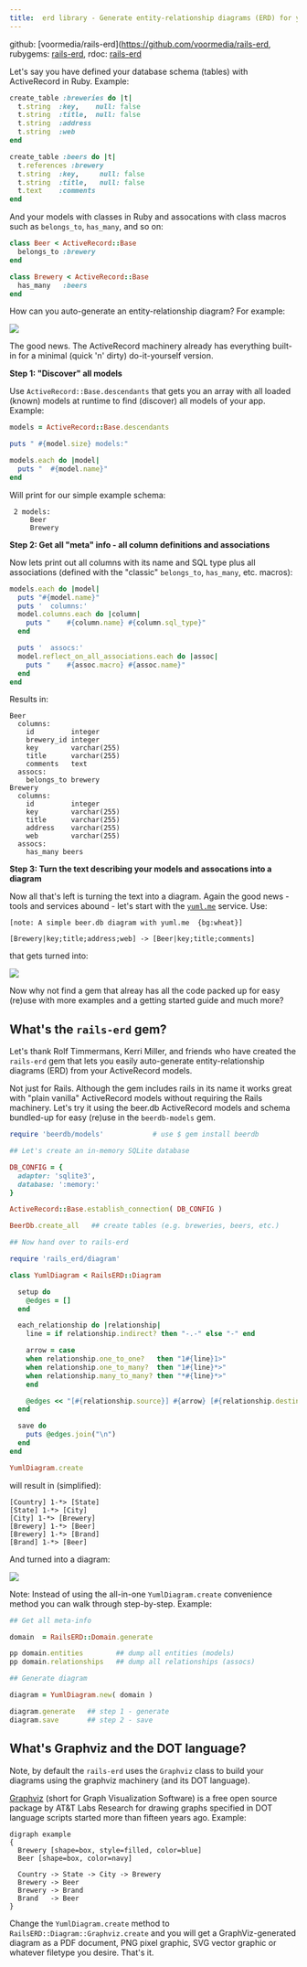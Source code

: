 ```yaml
---
title:  erd library - Generate entity-relationship diagrams (ERD) for your ActiveRecord models
---
```


github: [voormedia/rails-erd](https://github.com/voormedia/rails-erd,
rubygems: [rails-erd](https://rubygems.org/gems/rails-erd),
rdoc: [rails-erd](http://rubydoc.info/gems/rails-erd)



Let's say you have defined your database schema (tables) with ActiveRecord in Ruby.
Example:

``` ruby
create_table :breweries do |t|
  t.string  :key,    null: false
  t.string  :title,  null: false
  t.string  :address
  t.string  :web
end

create_table :beers do |t|
  t.references :brewery
  t.string  :key,     null: false
  t.string  :title,   null: false
  t.text    :comments
end
```

And your models with classes in Ruby and assocations with class macros such as
`belongs_to`, `has_many`, and so on:

``` ruby
class Beer < ActiveRecord::Base
  belongs_to :brewery
end

class Brewery < ActiveRecord::Base
  has_many   :beers
end
```

How can you auto-generate an entity-relationship diagram?  For example:

![](i/yuml-beer.png)


The good news. The ActiveRecord machinery already has everything built-in
for a minimal (quick 'n' dirty) do-it-yourself version.


**Step 1: "Discover" all models**

Use `ActiveRecord::Base.descendants` that
gets you an array with all loaded (known) models at runtime
to find (discover) all models of your app. Example:

``` ruby
models = ActiveRecord::Base.descendants

puts " #{model.size} models:"

models.each do |model|
  puts "  #{model.name}"
end
```

Will print for our simple example schema:

```
 2 models:
     Beer
     Brewery
```

**Step 2: Get all "meta" info - all column definitions and associations**

Now lets print out all columns with its name and SQL type
plus all associations (defined with the "classic" `belongs_to`, `has_many`, etc. macros):

``` ruby
models.each do |model|
  puts "#{model.name}"
  puts '  columns:'
  model.columns.each do |column|
    puts "    #{column.name} #{column.sql_type}"
  end

  puts '  assocs:'
  model.reflect_on_all_associations.each do |assoc|
    puts "    #{assoc.macro} #{assoc.name}"
  end
end
```

Results in:

```
Beer
  columns:
    id         integer
    brewery_id integer
    key        varchar(255)
    title      varchar(255)
    comments   text
  assocs:
    belongs_to brewery
Brewery
  columns:
    id         integer
    key        varchar(255)
    title      varchar(255)
    address    varchar(255)
    web        varchar(255)
  assocs:
    has_many beers
```



**Step 3: Turn the text describing your models and assocations into a diagram**

Now all that's left is turning the text into a diagram. Again the good news - tools and services
abound - let's start with the [`yuml.me`](http://yuml.me) service. Use:

```
[note: A simple beer.db diagram with yuml.me  {bg:wheat}]

[Brewery|key;title;address;web] -> [Beer|key;title;comments]
```

that gets turned into:

![](i/yuml-beer-i.png)

Now why not find a gem that alreay has all the code packed up for easy (re)use
with more examples and a getting started guide and much more?


## What's the `rails-erd` gem?

Let's thank Rolf Timmermans, Kerri Miller, and friends who have created the `rails-erd` gem that
lets you easily auto-generate
entity-relationship diagrams (ERD) from your ActiveRecord models.

Not just for Rails. Although the gem includes rails in its name
it works great with "plain vanilla" ActiveRecord models without
requiring the Rails machinery.
Let's try it using the beer.db ActiveRecord models and schema
bundled-up for easy (re)use in the `beerdb-models` gem.

``` ruby
require 'beerdb/models'            # use $ gem install beerdb

## Let's create an in-memory SQLite database

DB_CONFIG = {
  adapter: 'sqlite3',
  database: ':memory:'
}

ActiveRecord::Base.establish_connection( DB_CONFIG )

BeerDb.create_all   ## create tables (e.g. breweries, beers, etc.)

## Now hand over to rails-erd

require 'rails_erd/diagram'

class YumlDiagram < RailsERD::Diagram

  setup do
    @edges = []
  end

  each_relationship do |relationship|
    line = if relationship.indirect? then "-.-" else "-" end

    arrow = case
    when relationship.one_to_one?   then "1#{line}1>"
    when relationship.one_to_many?  then "1#{line}*>"
    when relationship.many_to_many? then "*#{line}*>"
    end

    @edges << "[#{relationship.source}] #{arrow} [#{relationship.destination}]"
  end

  save do
    puts @edges.join("\n")
  end
end

YumlDiagram.create
```

will result in (simplified):

```
[Country] 1-*> [State]
[State] 1-*> [City]
[City] 1-*> [Brewery]
[Brewery] 1-*> [Beer]
[Brewery] 1-*> [Brand]
[Brand] 1-*> [Beer]
```

And turned into a diagram:

![](i/yuml-beer-ii.png)


Note: Instead of using the all-in-one `YumlDiagram.create` convenience method
you can walk through step-by-step. Example:

``` ruby
## Get all meta-info

domain  = RailsERD::Domain.generate

pp domain.entities        ## dump all entities (models)
pp domain.relationships   ## dump all relationships (assocs)

## Generate diagram

diagram = YumlDiagram.new( domain )

diagram.generate   ## step 1 - generate
diagram.save       ## step 2 - save
```


## What's Graphviz and the DOT language?

Note, by default the `rails-erd` uses the `Graphviz` class
to build your diagrams using the graphviz machinery (and its DOT language).

[Graphviz](http://graphviz.org) (short for Graph Visualization Software) is a free open source
package by AT&T Labs Research
for drawing graphs specified in DOT language scripts
started more than fifteen years ago. Example:

```
digraph example
{  
  Brewery [shape=box, style=filled, color=blue]
  Beer [shape=box, color=navy]

  Country -> State -> City -> Brewery
  Brewery -> Beer
  Brewery -> Brand
  Brand   -> Beer
}
```

Change the `YumlDiagram.create` method to `RailsERD::Diagram::Graphviz.create`
and you will get a GraphViz-generated diagram as a PDF document, PNG pixel graphic,
SVG vector graphic or whatever filetype you desire.
That's it.
